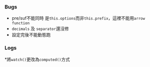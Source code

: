 ### Bugs

* pre/suf不能同時
 是`this.options`而非`this.prefix`，這裡不能用`arrow function`
* `decimals` 及 `separator`還沒修
* 設定完後不能動態跑


### Logs

*將`watch()`更改為`computed()`方式


